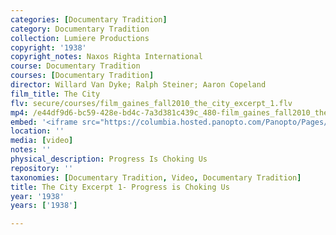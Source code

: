 ```yaml
---
categories: [Documentary Tradition]
category: Documentary Tradition
collection: Lumiere Productions
copyright: '1938'
copyright_notes: Naxos Righta International
course: Documentary Tradition
courses: [Documentary Tradition]
director: Willard Van Dyke; Ralph Steiner; Aaron Copeland
film_title: The City
flv: secure/courses/film_gaines_fall2010_the_city_excerpt_1.flv
mp4: /e44df9d6-bc59-428e-bd4c-7a3d381c439c_480-film_gaines_fall2010_the_city_excerpt_1.mp4
embed: '<iframe src="https://columbia.hosted.panopto.com/Panopto/Pages/Embed.aspx?id=d0664c9f-58a9-4751-83e6-a95f01039653&v=1" width="720" height="405" style="padding: 0px; border: 1px solid #464646;" frameborder="0" allowfullscreen allow="autoplay"></iframe>'
location: ''
media: [video]
notes: ''
physical_description: Progress Is Choking Us
repository: ''
taxonomies: [Documentary Tradition, Video, Documentary Tradition]
title: The City Excerpt 1- Progress is Choking Us
year: '1938'
years: ['1938']

---
```


